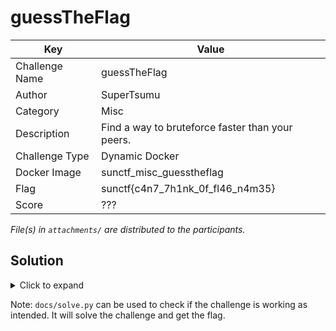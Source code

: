 # guessTheFlag

| Key            | Value                                            |
|----------------|--------------------------------------------------|
| Challenge Name | guessTheFlag                                     |
| Author         | SuperTsumu                                       |
| Category       | Misc                                             |
| Description    | Find a way to bruteforce faster than your peers. |
| Challenge Type | Dynamic Docker                                   |
| Docker Image   | sunctf_misc_guesstheflag                         |
| Flag           | sunctf{c4n7_7h1nk_0f_fl46_n4m35}                 |
| Score          | ???                                              |

*File(s) in `attachments/` are distributed to the participants.*

## Solution

<details>
<summary>Click to expand</summary>

It is a good solution as long as you get the flag. See [how we solve it](docs/solve.py).
</details>

Note: `docs/solve.py` can be used to check if the challenge is working as intended. It will solve the challenge and get
the flag.
